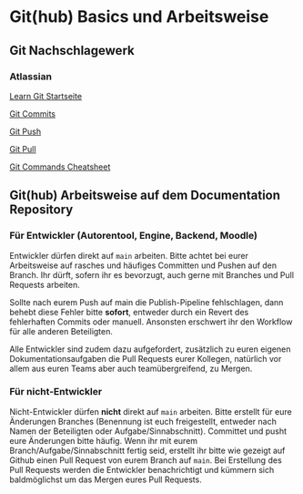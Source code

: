 # Git(hub) Basics und Arbeitsweise

## Git Nachschlagewerk

### Atlassian

[Learn Git Startseite](https://www.atlassian.com/git)

[Git Commits](https://www.atlassian.com/git/tutorials/saving-changes/git-commit)

[Git Push](https://www.atlassian.com/git/tutorials/syncing/git-push)

[Git Pull](https://www.atlassian.com/git/tutorials/syncing/git-pull)

[Git Commands Cheatsheet](https://www.atlassian.com/git/tutorials/atlassian-git-cheatsheet)

## Git(hub) Arbeitsweise auf dem Documentation Repository

### Für Entwickler (Autorentool, Engine, Backend, Moodle)

Entwickler dürfen direkt auf `main` arbeiten. Bitte achtet bei eurer Arbeitsweise auf rasches und häufiges Committen und
Pushen auf den Branch. Ihr dürft, sofern ihr es bevorzugt, auch gerne mit Branches und Pull Requests arbeiten.

<warning>
<p>
Sollte nach eurem Push auf main die Publish-Pipeline fehlschlagen, dann behebt diese Fehler bitte <b>sofort</b>,
entweder durch ein Revert des fehlerhaften Commits oder manuell.
Ansonsten erschwert ihr den Workflow für alle anderen Beteiligten.
</p>
</warning>

Alle Entwickler sind zudem dazu aufgefordert, zusätzlich zu euren eigenen Dokumentationsaufgaben die Pull Requests eurer
Kollegen, natürlich vor allem aus euren Teams aber auch teamübergreifend, zu Mergen.

### Für nicht-Entwickler

Nicht-Entwickler dürfen **nicht** direkt auf `main` arbeiten. Bitte erstellt für eure Änderungen Branches (Benennung ist
euch freigestellt, entweder nach Namen der Beteiligten oder Aufgabe/Sinnabschnitt). Committet und pusht eure Änderungen
bitte häufig. Wenn ihr mit eurem Branch/Aufgabe/Sinnabschnitt fertig seid, erstellt ihr bitte wie gezeigt auf Github
einen Pull Request von eurem Branch auf `main`. Bei Erstellung des Pull Requests werden die Entwickler benachrichtigt
und kümmern sich baldmöglichst um das Mergen eures Pull Requests.
